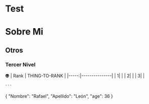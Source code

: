 # Test

# Sobre Mi
## Otros
### Tercer Nivel

👽
| Rank | THING-TO-RANK |
|-----:|---------------|
|     1|               |
|     2|               |
|     3|               |

 	```
{
  "Nombre": "Rafael",
  "Apellido": "León",
  "age": 36
}
``` 
